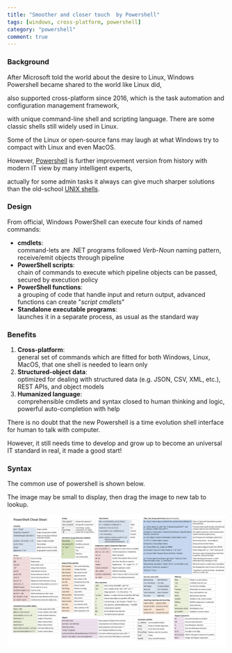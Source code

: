 ```yaml
---
title: "Smoother and closer touch  by Powershell"
tags: [windows, cross-platform, powershell]
category: "powershell"
comment: true
---
```


### Background

After Microsoft told the world about the desire to Linux, Windows Powershell became shared to the world like Linux did,

also supported cross-platform since 2016, which is the task automation and configuration management framework,

with unique command-line shell and scripting language. There are some classic shells still widely used in Linux.

Some of the Linux or open-source fans may laugh at what Windows try to compact with Linux and even MacOS.

However, [Powershell][ms-powershell] is further improvement version from history with modern IT view by many intelligent experts,

actually for some admin tasks it always can give much sharper solutions than the old-school [UNIX shells][unix-shells].

### Design

From official, Windows PowerShell can execute four kinds of named commands:

- **cmdlets**: <br>command-lets are .NET programs followed _Verb_-_Noun_ naming pattern, receive/emit objects through pipeline
- **PowerShell scripts**: <br>chain of commands to execute which pipeline objects can be passed, secured by execution policy
- **PowerShell functions**: <br>a grouping of code that handle input and return output, advanced functions can create "_script cmdlets_"
- **Standalone executable programs**: <br>launches it in a separate process, as usual as the standard way

### Benefits

1. **Cross-platform**: <br>general set of commands which are fitted for both Windows, Linux, MacOS, that one shell is needed to learn only
2. **Structured-object data**: <br>optimized for dealing with structured data (e.g. JSON, CSV, XML, etc.), REST APIs, and object models
3. **Humanized language**: <br>comprehensible cmdlets and syntax closed to human thinking and logic, powerful auto-completion with help

There is no doubt that the new Powershell is a time evolution shell interface for human to talk with computer.

However, it still needs time to develop and grow up to become an universal IT standard in real, it made a good start!

### Syntax

The common use of powershell is shown below.

The image may be small to display, then drag the image to new tab to lookup.

![ps-cheatsheet](/assets/posts/2020-08-01/powershell-cheat-sheet.jpg)

[ms-powershell]: https://docs.microsoft.com/en-us/powershell/
[unix-shells]: https://en.wikipedia.org/wiki/Unix_shell

